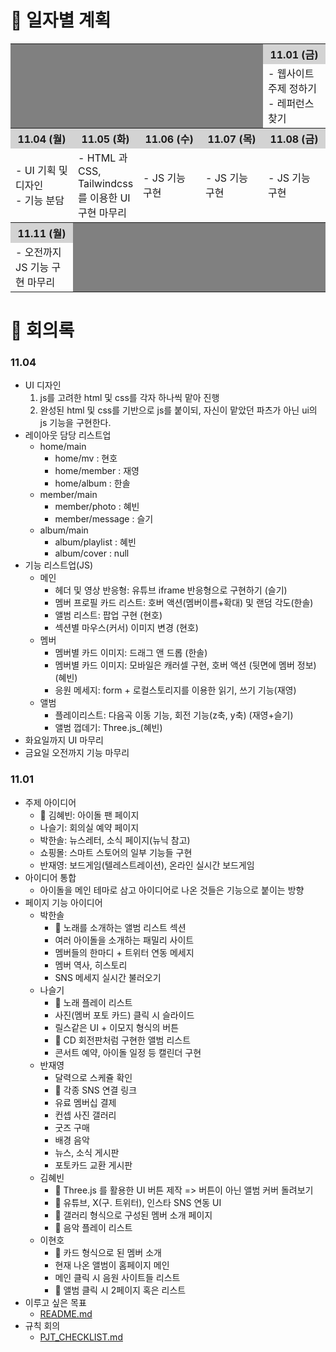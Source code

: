 # 📆 일자별 계획

<table width="100%">
    <colgroup>
        <col width="20%"/>
        <col width="20%"/>
        <col width="20%"/>
        <col width="20%"/>
        <col width="20%"/>
    </colgroup>
    <tbody>
        <tr bgColor="#d3d3d3">
            <th colspan="4" rowspan="2" bgColor="#808080"></th>
            <th>11.01 (금)</th>
        </tr>
        <tr>
            <td>
                - 웹사이트 주제 정하기<br>
                - 레퍼런스 찾기
            </td>
        </tr>
        <tr bgColor="#d3d3d3">
            <th>11.04 (월)</th>
            <th>11.05 (화)</th>
            <th>11.06 (수)</th>
            <th>11.07 (목)</th>
            <th>11.08 (금)</th>
        </tr>
        <tr>
            <td>
                - UI 기획 및 디자인<br>
                - 기능 분담
            </td>
            <td>
                - HTML 과 CSS, Tailwindcss 를 이용한 UI 구현 마무리
            </td>
            <td>
                - JS 기능 구현
            </td>
            <td>
                - JS 기능 구현
            </td>
            <td>
                - JS 기능 구현
            </td>
        </tr>
        <tr bgColor="#d3d3d3">
            <th>11.11 (월)</th>
            <th colspan="4" rowspan="2" bgColor="#808080"></th>
        </tr>
        <tr>
            <td>
                - 오전까지 JS 기능 구현 마무리<br/>
            </td>
        </tr>
    </tbody>
</table>

# 📣 회의록

### 11.04
- UI 디자인
    1. js를 고려한 html 및 css를 각자 하나씩 맡아 진행
    2. 완성된 html 및 css를 기반으로 js를 붙이되, 자신이 맡았던 파츠가 아닌 ui의 js 기능을 구현한다.
- 레이아웃 담당 리스트업
    - home/main
        - home/mv        : 현호
        - home/member    : 재영
        - home/album     : 한솔
    - member/main
        - member/photo   : 혜빈
        - member/message : 슬기
    - album/main
        - album/playlist : 혜빈
        - album/cover    : null
- 기능 리스트업(JS)
    - 메인
        - 헤더 및 영상 반응형: 유튜브 iframe 반응형으로 구현하기 (슬기)
        - 멤버 프로필 카드 리스트: 호버 액션(멤버이름+확대)  및 랜덤 각도(한솔)
        - 앨범 리스트: 팝업 구현 (현호)
        - 섹션별 마우스(커서) 이미지 변경 (현호)
    - 멤버
        - 멤버별 카드 이미지: 드래그 앤 드롭 (한솔)
        - 멤버별 카드 이미지: 모바일은 캐러셀 구현, 호버 액션 (뒷면에 멤버 정보)(혜빈)
        - 응원 메세지: form + 로컬스토리지를 이용한 읽기, 쓰기 기능(재영)
    - 앨범
        - 플레이리스트: 다음곡 이동 기능, 회전 기능(z축, y축) (재영+슬기)
        - 앨범 껍데기: Three.js_(혜빈)
- 화요일까지 UI 마무리
- 금요일 오전까지 기능 마무리

### 11.01
- 주제 아이디어
    - 📌 김혜빈: 아이돌 팬 페이지
    - 나슬기: 회의실 예약 페이지
    - 박한솔: 뉴스레터, 소식 페이지(뉴닉 참고)
    - 쇼핑몰: 스마트 스토어의 일부 기능들 구현
    - 반재영: 보드게임(텔레스트레이션), 온라인 실시간 보드게임
- 아이디어 통합
    - 아이돌을 메인 테마로 삼고 아이디어로 나온 것들은 기능으로 붙이는 방향
- 페이지 기능 아이디어
    - 박한솔
        - 📌 노래를 소개하는 앨범 리스트 섹션
        - 여러 아이돌을 소개하는 패밀리 사이트
        - 멤버들의 한마디 + 트위터 연동 메세지
        - 멤버 역사, 히스토리
        - SNS 메세지 실시간 불러오기
    - 나슬기
        - 📌 노래 플레이 리스트
        - 사진(멤버 포토 카드) 클릭 시 슬라이드
        - 릴스같은 UI + 이모지 형식의 버튼
        - 📌 CD 회전판처럼 구현한 앨범 리스트
        - 콘서트 예약, 아이돌 일정 등 캘린더 구현
    - 반재영
        - 달력으로 스케쥴 확인
        - 📌 각종 SNS 연결 링크
        - 유료 멤버십 결제
        - 컨셉 사진 갤러리
        - 굿즈 구매
        - 배경 음악
        - 뉴스, 소식 게시판
        - 포토카드 교환 게시판
    - 김혜빈
        - 📌 Three.js 를 활용한 UI 버튼 제작
            => 버튼이 아닌 앨범 커버 돌려보기
        - 📌 유튜브, X(구. 트위터), 인스타 SNS 연동 UI
        - 📌 갤러리 형식으로 구성된 멤버 소개 페이지
        - 📌 음악 플레이 리스트
    - 이현호
        - 📌 카드 형식으로 된 멤버 소개
        - 현재 나온 앨범이 홈페이지 메인
        - 메인 클릭 시 음원 사이트들 리스트
        - 📌 앨범 클릭 시 2페이지 혹은 리스트
- 이루고 싶은 목표
    - <a href="./README.md">README.md</a>
- 규칙 회의
    - <a href="./PJT_CHECKLIST.md">PJT_CHECKLIST.md</a>